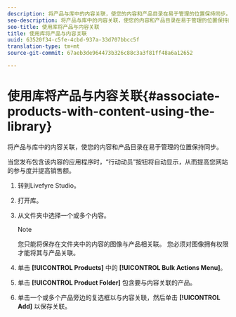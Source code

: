 ```yaml
---
description: 将产品与库中的内容关联，使您的内容和产品目录在易于管理的位置保持同步。
seo-description: 将产品与库中的内容关联，使您的内容和产品目录在易于管理的位置保持同步。
seo-title: 使用库将产品与内容关联
title: 使用库将产品与内容关联
uuid: 63520f34-c5fe-4cbd-937a-33d707bbcc5f
translation-type: tm+mt
source-git-commit: 67aeb3de964473b326c88c3a3f81ff48a6a12652

---
```



# 使用库将产品与内容关联{#associate-products-with-content-using-the-library}

将产品与库中的内容关联，使您的内容和产品目录在易于管理的位置保持同步。

当您发布包含该内容的应用程序时，“行动动员”按钮将自动显示，从而提高您网站的参与度并提高销售额。

1. 转到Livefyre Studio。
1. 打开库。
1. 从文件夹中选择一个或多个内容。

   >[!NOTE]
   >
   >您只能将保存在文件夹中的内容的图像与产品相关联。 您必须对图像拥有权限才能将其与产品关联。

1. 单击 **[!UICONTROL Products]** 中的 **[!UICONTROL Bulk Actions Menu]**。
1. 单击 **[!UICONTROL Product Folder]** 包含要与内容关联的产品。
1. 单击一个或多个产品旁边的复选框以与内容关联，然后单击 **[!UICONTROL Add]** 以保存关联。
